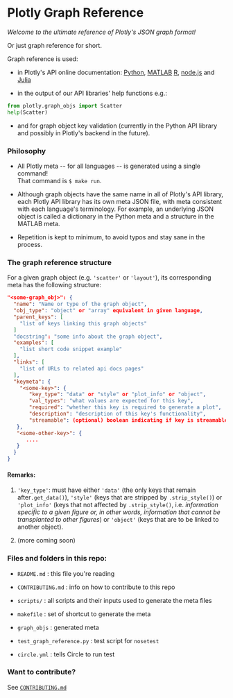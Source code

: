 # Plotly Graph Reference

*Welcome to the ultimate reference of Plotly's JSON graph format!*

Or just graph reference for short.

Graph reference is used:

- in Plotly's API online documentation:
  [Python](https://plot.ly/python/reference/),
  [MATLAB](https://plot.ly/matlab/reference/)
  [R](https://plot.ly/r/reference/),
  [node.js](https://plot.ly/nodejs/reference/) and
  [Julia](https://plot.ly/julia/reference/)

- in the output of our API libraries' help functions e.g.:

```python
from plotly.graph_objs import Scatter
help(Scatter)
```

- and for graph object key validation (currently in the Python API library and
  possibly in Plotly's backend in the future).

### Philosophy

* All Plotly meta -- for all languages -- is generated using a single
  command! <br>That command is `$ make run`.

+ Although graph objects have the same name in all of Plotly's API library,
  each Plotly API library has its own meta JSON file, with meta consistent with
  each language's terminology. For example, an underlying JSON object is
  called a dictionary in the Python meta and a structure in the MATLAB meta.

+ Repetition is kept to minimum, to avoid typos and stay sane in the process.

### The graph reference structure

For a given graph object (e.g. `'scatter'` or `'layout'`), its corresponding
meta has the following structure:

```json
"<some-graph_obj>": {
  "name": "Name or type of the graph object",
  "obj_type": "object" or "array" equivalent in given language,
  "parent_keys": [
    "list of keys linking this graph objects"
  ]
  "docstring": "some info about the graph object",
  "examples": [
    "list short code snippet example"
  ],
  "links": [
    "list of URLs to related api docs pages"
  ],
  "keymeta": { 
    "<some-key>": {
       "key_type": "data" or "style" or "plot_info" or "object", 
       "val_types": "what values are expected for this key",
       "required": "whether this key is required to generate a plot",
       "description": "description of this key's functionality",
       "streamable": (optional) boolean indicating if key is streamable of not
   },
   "<some-other-key>": {
      ....
   }
  }
}

```

#### Remarks:

  1. `'key_type'`: must have either `'data'` (the only keys that remain
     after`.get_data()`), `'style'` (keys that are stripped by `.strip_style()`)
     or `'plot_info'` (keys that not affected by `.strip_style()`, i.e.
     *information specific to a given figure or, in other words, information
     that cannot be transplanted to other figures*) or `'object'` (keys that are
     to be linked to another object).

  2. (more coming soon)

### Files and folders in this repo:

- `README.md` : this file you're reading

- `CONTRIBUTING.md` : info on how to contribute to this repo

- `scripts/` : all scripts and their inputs used to generate the meta files

- `makefile` : set of shortcut to generate the meta

- `graph_objs` : generated meta

- `test_graph_reference.py` : test script for `nosetest`

- `circle.yml` : tells Circle to run test

### Want to contribute?

See [`CONTRIBUTING.md`](./CONTRIBUTING.md)
